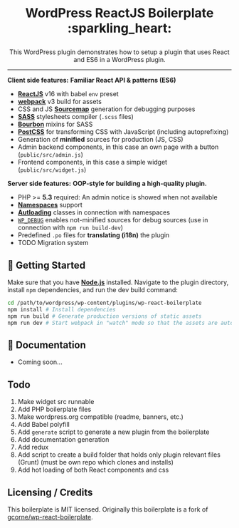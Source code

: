 <h1><p align="center">WordPress ReactJS Boilerplate :sparkling_heart:</p></h1>
<p align="center">This WordPress plugin demonstrates how to setup a plugin that uses React and ES6 in a WordPress plugin.</p>

---

**Client side features:** __Familiar React API & patterns (ES6)__
* [**ReactJS**](https://reactjs.org/) v16 with babel `env` preset
* [**webpack**](https://webpack.js.org/) v3 build for assets
* CSS and JS [**Sourcemap**](https://www.html5rocks.com/en/tutorials/developertools/sourcemaps/) generation for debugging purposes
* [**SASS**](http://sass-lang.com/) stylesheets compiler (`.scss` files)
* [**Bourbon**](http://bourbon.io/) mixins for SASS
* [**PostCSS**](http://postcss.org/) for transforming CSS with JavaScript (including autoprefixing)
* Generation of **minified** sources for production (JS, CSS)
* Admin backend components, in this case an own page with a button (`public/src/admin.js`)
* Frontend components, in this case a simple widget (`public/src/widget.js`)

**Server side features:** __OOP-style for building a high-quality plugin.__
* PHP >= **5.3** required: An admin notice is showed when not available
* [**Namespaces**](http://php.net/manual/en/language.namespaces.rationale.php) support
* [**Autloading**](http://php.net/manual/en/language.oop5.autoload.php) classes in connection with namespaces
* [`WP_DEBUG`](https://codex.wordpress.org/WP_DEBUG) enables not-minified sources for debug sources (use in connection with `npm run build-dev`)
* Predefined `.po` files for **translating (i18n)** the plugin
* TODO Migration system

## :mountain_bicyclist: Getting Started

Make sure that you have [**Node.js**](https://nodejs.org/en/) installed. Navigate to the plugin directory, install `npm` dependencies, and run the dev build command:

```sh
cd /path/to/wordpress/wp-content/plugins/wp-react-boilerplate
npm install # Install dependencies
npm run build # Generate production versions of static assets
npm run dev # Start webpack in "watch" mode so that the assets are automatically compiled when a file changes
```

## :book: Documentation

* Coming soon...

## Todo

1. Make widget src runnable
1. Add PHP boilerplate files
1. Make wordpress.org compatible (readme, banners, etc.)
1. Add Babel polyfill
1. Add `generate` script to generate a new plugin from the boilerplate
1. Add documentation generation
1. Add redux
1. Add script to create a build folder that holds only plugin relevant files (Grunt) (must be own repo which clones and installs)
1. Add hot loading of both React components and css

## Licensing / Credits
This boilerplate is MIT licensed. Originally this boilerplate is a fork of [gcorne/wp-react-boilerplate](https://github.com/gcorne/wp-react-boilerplate).